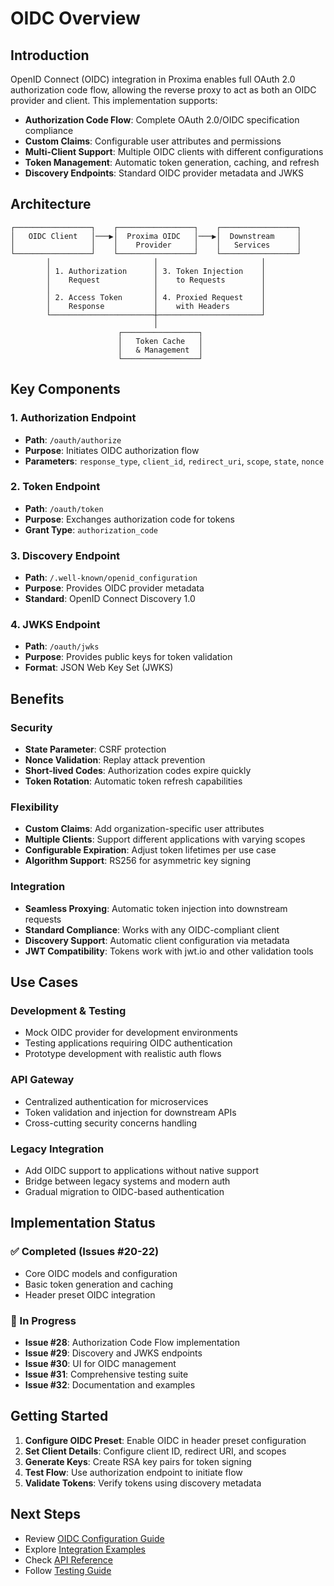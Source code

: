 # OIDC Overview

## Introduction

OpenID Connect (OIDC) integration in Proxima enables full OAuth 2.0 authorization code flow, allowing the reverse proxy to act as both an OIDC provider and client. This implementation supports:

- **Authorization Code Flow**: Complete OAuth 2.0/OIDC specification compliance
- **Custom Claims**: Configurable user attributes and permissions
- **Multi-Client Support**: Multiple OIDC clients with different configurations
- **Token Management**: Automatic token generation, caching, and refresh
- **Discovery Endpoints**: Standard OIDC provider metadata and JWKS

## Architecture

```
┌─────────────────┐    ┌─────────────────┐    ┌─────────────────┐
│   OIDC Client   │───▶│  Proxima OIDC   │───▶│  Downstream     │
│                 │    │    Provider     │    │   Services      │
└─────────────────┘    └─────────────────┘    └─────────────────┘
        │                       │                       │
        │ 1. Authorization      │ 3. Token Injection    │
        │    Request            │    to Requests        │
        │                       │                       │
        │ 2. Access Token       │ 4. Proxied Request    │
        │    Response           │    with Headers       │
        └───────────────────────┼───────────────────────┘
                                │
                        ┌─────────────────┐
                        │   Token Cache   │
                        │   & Management  │
                        └─────────────────┘
```

## Key Components

### 1. Authorization Endpoint
- **Path**: `/oauth/authorize`
- **Purpose**: Initiates OIDC authorization flow
- **Parameters**: `response_type`, `client_id`, `redirect_uri`, `scope`, `state`, `nonce`

### 2. Token Endpoint
- **Path**: `/oauth/token`
- **Purpose**: Exchanges authorization code for tokens
- **Grant Type**: `authorization_code`

### 3. Discovery Endpoint
- **Path**: `/.well-known/openid_configuration`
- **Purpose**: Provides OIDC provider metadata
- **Standard**: OpenID Connect Discovery 1.0

### 4. JWKS Endpoint
- **Path**: `/oauth/jwks`
- **Purpose**: Provides public keys for token validation
- **Format**: JSON Web Key Set (JWKS)

## Benefits

### Security
- **State Parameter**: CSRF protection
- **Nonce Validation**: Replay attack prevention
- **Short-lived Codes**: Authorization codes expire quickly
- **Token Rotation**: Automatic token refresh capabilities

### Flexibility
- **Custom Claims**: Add organization-specific user attributes
- **Multiple Clients**: Support different applications with varying scopes
- **Configurable Expiration**: Adjust token lifetimes per use case
- **Algorithm Support**: RS256 for asymmetric key signing

### Integration
- **Seamless Proxying**: Automatic token injection into downstream requests
- **Standard Compliance**: Works with any OIDC-compliant client
- **Discovery Support**: Automatic client configuration via metadata
- **JWT Compatibility**: Tokens work with jwt.io and other validation tools

## Use Cases

### Development & Testing
- Mock OIDC provider for development environments
- Testing applications requiring OIDC authentication
- Prototype development with realistic auth flows

### API Gateway
- Centralized authentication for microservices
- Token validation and injection for downstream APIs
- Cross-cutting security concerns handling

### Legacy Integration
- Add OIDC support to applications without native support
- Bridge between legacy systems and modern auth
- Gradual migration to OIDC-based authentication

## Implementation Status

### ✅ Completed (Issues #20-22)
- Core OIDC models and configuration
- Basic token generation and caching
- Header preset OIDC integration

### 🚧 In Progress
- **Issue #28**: Authorization Code Flow implementation
- **Issue #29**: Discovery and JWKS endpoints
- **Issue #30**: UI for OIDC management
- **Issue #31**: Comprehensive testing suite
- **Issue #32**: Documentation and examples

## Getting Started

1. **Configure OIDC Preset**: Enable OIDC in header preset configuration
2. **Set Client Details**: Configure client ID, redirect URI, and scopes
3. **Generate Keys**: Create RSA key pairs for token signing
4. **Test Flow**: Use authorization endpoint to initiate flow
5. **Validate Tokens**: Verify tokens using discovery metadata

## Next Steps

- Review [OIDC Configuration Guide](OIDC-Configuration)
- Explore [Integration Examples](OIDC-Integration-Examples)
- Check [API Reference](OIDC-API-Reference)
- Follow [Testing Guide](OIDC-Testing)
